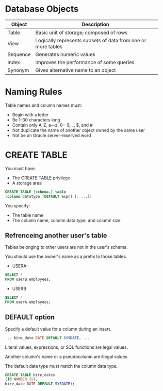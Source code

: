 # Database Objects

Object | Description
---|---
Table | Basic unit of storage; composed of rows
View | Logically represents subsets of data from one or more tables
Sequence | Generates numeric values
Index | Improves the performance of some queries
Synonym | Gives alternative name to an object

# Naming Rules

Table names and column names must:
- Begin with a letter
- Be 1-30 characters long
- Contain only A-Z, a—z, 0—9, _, $, and #
- Not duplicate the name of another object owned by the same user
- Not be an Oracle server-reserved word

# CREATE TABLE

You must have:
- The CREATE TABLE privilege
- A storage area
```sql
CREATE TABLE [schema.] table
(column datatype [DEFAULT expr] [, ...])
```
You specify:
- The table name
- The column name, column data type, and column size

## Refrenceing another user's table

Tables belonging to other users are not in the user's schema.

You should use the owner's name as a prefix to those tables.
- USERA:
```sql
SELECT *
FROM userB.employees;
```
- USERB:
```sql
SELECT *
FROM userA.employees;
```

## DEFAULT option

Specify a default value for a column during an insert.
```sql
... hire_date DATE DEFAULT SYSDATE, ...
```
Literal values, expressions, or SQL functions are legal values.

Another column's name or a pseudocolumn are illegal values.

The default data type must match the column data type.
```sql
CREATE TABLE hire_dates
(id NUMBER (8),
hire_date DATE DEFAULT SYSDATE);
```
